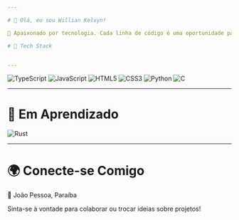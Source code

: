 ```yaml
---

# 👋 Olá, eu sou Willian Kelvyn!

🔭 Apaixonado por tecnologia. Cada linha de código é uma oportunidade para criar algo inovador e transformar ideias em realidade.

# 🚀 Tech Stack


---
```


![TypeScript](https://img.shields.io/badge/typescript-%23007ACC.svg?style=for-the-badge&logo=typescript&logoColor=white)
![JavaScript](https://img.shields.io/badge/javascript-%23323330.svg?style=for-the-badge&logo=javascript&logoColor=%23F7DF1E)
![HTML5](https://img.shields.io/badge/html5-%23E34F26.svg?style=for-the-badge&logo=html5&logoColor=white)
![CSS3](https://img.shields.io/badge/css3-%231572B6.svg?style=for-the-badge&logo=css3&logoColor=white)
![Python](https://img.shields.io/badge/python-3670A0?style=for-the-badge&logo=python&logoColor=ffdd54)
![C](https://img.shields.io/badge/c-%2300599C.svg?style=for-the-badge&logo=c&logoColor=white)
  


---

# 🌱 Em Aprendizado
![Rust](https://img.shields.io/badge/rust-%23000000.svg?style=for-the-badge&logo=rust&logoColor=white)


---

# 🌍 Conecte-se Comigo

📍 João Pessoa, Paraíba

Sinta-se à vontade para colaborar ou trocar ideias sobre projetos!
